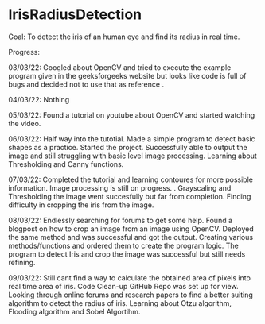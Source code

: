 # IrisRadiusDetection

Goal: To detect the iris of an human eye and find its radius in real time.

Progress:  

03/03/22: Googled about OpenCV and tried to execute the example program given in the geeksforgeeks website but looks like code is full of bugs and decided not to use that as reference .

04/03/22: Nothing

05/03/22: Found a tutorial on youtube about OpenCV and started watching the video.

06/03/22: Half way into the tutotial. 
          Made a simple program to detect basic shapes as a practice. 
          Started the project. 
          Successfully able to output the image and still struggling with basic level image processing.
          Learning about Thresholding and Canny functions.

07/03/22: Completed the tutorial and learning contoures for more possible information.
          Image processing is still on progress. .
          Grayscaling and Thresholding the image went succesfully but far from completion.
          Finding difficulty in cropping the iris from the image.
    
08/03/22: Endlessly searching for forums to get some help.
          Found a blogpost on how to crop an image from an image using OpenCV.
          Deployed the same method and was successful and got the output.
          Creating various methods/functions and ordered them to create the program logic.
          The program to detect Iris and crop the image was successful but still needs refining.

09/03/22: Still cant find a way to calculate the obtained area of pixels into real time area of iris.
          Code Clean-up
          GitHub Repo was set up for view.
          Looking through online forums and research papers to find a better suiting algorithm to detect the radius of iris.
          Learning about Otzu algorithm, Flooding algorithm and Sobel Algortihm.
          
